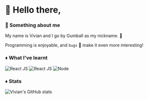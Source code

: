# :wave: Hello there,
### :speech_balloon: Something about me
My name is Vivian and I go by Gumball as my nickname. :whale:

Programming is enjoyable, and `bugs` :bug: make it even more interesting!

### :diamonds: What I've learnt
<img alt="React JS" src="https://img.shields.io/badge/-React%20JS-61DAFB?logo=react&logoColor=5ED3F3&color=262D3D&style=for-the-badge" />  <img alt="React JS" src="https://img.shields.io/badge/-React%20Native-61DAFB?logo=react&logoColor=5ED3F3&color=262D3D&style=for-the-badge" />  <img alt="Node" src="https://img.shields.io/badge/-Node.js-61DAFB?logo=nodejs&logoColor=66A05A&color=262D3D&style=for-the-badge" /> 


### :diamonds: Stats
![Vivian's GitHub stats](https://github-readme-stats.vercel.app/api?username=gumball09&show_icons=true&theme=onedark)
